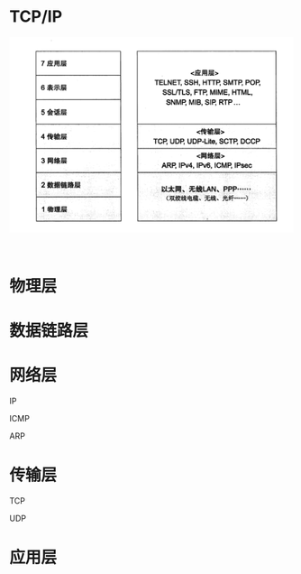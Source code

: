 # TCP/IP





![网络结构](https://github.com/cjqbaba/work/blob/main/%E8%AE%A1%E7%AE%97%E6%9C%BA%E7%BD%91%E7%BB%9C/img/%E7%BD%91%E7%BB%9C%E7%BB%93%E6%9E%84.png)

![]()

# 物理层

# 数据链路层

# 网络层

IP

ICMP

ARP

# 传输层

TCP

UDP

# 应用层
